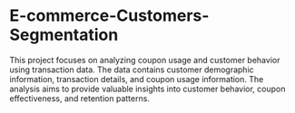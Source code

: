 # E-commerce-Customers-Segmentation
This project focuses on analyzing coupon usage and customer behavior using transaction data. The data contains customer demographic information, transaction details, and coupon usage information. The analysis aims to provide valuable insights into customer behavior, coupon effectiveness, and retention patterns.
